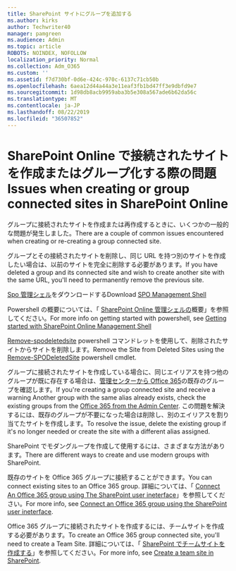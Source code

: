 ```yaml
---
title: SharePoint サイトにグループを追加する
ms.author: kirks
author: Techwriter40
manager: pamgreen
ms.audience: Admin
ms.topic: article
ROBOTS: NOINDEX, NOFOLLOW
localization_priority: Normal
ms.collection: Adm_O365
ms.custom: ''
ms.assetid: f7d730bf-0d6e-424c-970c-6137c71cb50b
ms.openlocfilehash: 6aea12d44a44a3e11eaf3fb1bd47ff3e9dbfd9e7
ms.sourcegitcommit: 1d98db8acb9959aba3b5e308a567ade6b62da56c
ms.translationtype: MT
ms.contentlocale: ja-JP
ms.lasthandoff: 08/22/2019
ms.locfileid: "36507852"
---
```

# <a name="issues-when-creating-or-group-connected-sites-in-sharepoint-online"></a><span data-ttu-id="43066-102">SharePoint Online で接続されたサイトを作成またはグループ化する際の問題</span><span class="sxs-lookup"><span data-stu-id="43066-102">Issues when creating or group connected sites in SharePoint Online</span></span>

<span data-ttu-id="43066-103">グループに接続されたサイトを作成または再作成するときに、いくつかの一般的な問題が発生しました。</span><span class="sxs-lookup"><span data-stu-id="43066-103">There are a couple of common issues encountered when creating or re-creating a group connected site.</span></span>

 <span data-ttu-id="43066-104">グループとその接続されたサイトを削除し、同じ URL を持つ別のサイトを作成したい場合は、以前のサイトを完全に削除する必要があります。</span><span class="sxs-lookup"><span data-stu-id="43066-104">If you have deleted a group and its connected site and wish to create another site with the same URL, you'll need to permanently remove the previous site.</span></span>

<span data-ttu-id="43066-105">[Spo 管理シェル](https://support.office.com/article/introduction-to-the-sharepoint-online-management-shell-c16941c3-19b4-4710-8056-34c034493429)をダウンロードする</span><span class="sxs-lookup"><span data-stu-id="43066-105">Download [SPO Management Shell](https://support.office.com/article/introduction-to-the-sharepoint-online-management-shell-c16941c3-19b4-4710-8056-34c034493429)</span></span>

 <span data-ttu-id="43066-106">Powershell の概要については、「 [SharePoint Online 管理シェルの](https://docs.microsoft.com/powershell/module/sharepoint-online/remove-sposite?view=sharepoint-ps)概要」を参照してください。</span><span class="sxs-lookup"><span data-stu-id="43066-106">For more info on getting started with powershell, see [Getting started with SharePoint Online Management Shell](https://docs.microsoft.com/powershell/module/sharepoint-online/remove-sposite?view=sharepoint-ps)</span></span>

<span data-ttu-id="43066-107">[Remove-spodeletedsite](https://docs.microsoft.com/powershell/module/sharepoint-online/remove-sposite?view=sharepoint-ps) powershell コマンドレットを使用して、削除されたサイトからサイトを削除します。</span><span class="sxs-lookup"><span data-stu-id="43066-107">Remove the Site from Deleted Sites using the [Remove-SPODeletedSite](https://docs.microsoft.com/powershell/module/sharepoint-online/remove-sposite?view=sharepoint-ps) powershell cmdlet.</span></span>

<span data-ttu-id="43066-108">グループに接続されたサイトを作成している場合に、同じエイリアスを持つ他のグループが既に存在する場合は、[管理センターから Office 365](https://admin.microsoft.com/Adminportal/Home?source=applauncher#/groups)の既存のグループを確認します。</span><span class="sxs-lookup"><span data-stu-id="43066-108">If you're creating a group connected site and receive a warning Another group with the same alias already exists, check the existing groups from the [Office 365 from the Admin Center](https://admin.microsoft.com/Adminportal/Home?source=applauncher#/groups).</span></span> <span data-ttu-id="43066-109">この問題を解決するには、既存のグループが不要になった場合は削除し、別のエイリアスを割り当てたサイトを作成します。</span><span class="sxs-lookup"><span data-stu-id="43066-109">To resolve the issue, delete the existing group if it's no longer needed or create the site with a different alias assigned.</span></span>

<span data-ttu-id="43066-110">SharePoint でモダングループを作成して使用するには、さまざまな方法があります。</span><span class="sxs-lookup"><span data-stu-id="43066-110">There are different ways to create and use modern groups with SharePoint.</span></span>

<span data-ttu-id="43066-111">既存のサイトを Office 365 グループに接続することができます。</span><span class="sxs-lookup"><span data-stu-id="43066-111">You can connect existing sites to an Office 365 group.</span></span> <span data-ttu-id="43066-112">詳細については、「 [Connect An Office 365 group using The SharePoint user ineterface](https://docs.microsoft.com/sharepoint/dev/transform/modernize-connect-to-office365-group#connect-an-office-365-group-using-the-sharepoint-user-interface)」を参照してください。</span><span class="sxs-lookup"><span data-stu-id="43066-112">For more info, see [Connect an Office 365 group using the SharePoint user ineterface](https://docs.microsoft.com/sharepoint/dev/transform/modernize-connect-to-office365-group#connect-an-office-365-group-using-the-sharepoint-user-interface).</span></span>

<span data-ttu-id="43066-113">Office 365 グループに接続されたサイトを作成するには、チームサイトを作成する必要があります。</span><span class="sxs-lookup"><span data-stu-id="43066-113">To create an Office 365 group connected site, you'll need to create a Team Site.</span></span> <span data-ttu-id="43066-114">詳細については、「 [SharePoint でチームサイトを作成する](https://support.office.com/article/create-a-team-site-in-sharepoint-ef10c1e7-15f3-42a3-98aa-b5972711777d)」を参照してください。</span><span class="sxs-lookup"><span data-stu-id="43066-114">For more info, see [Create a team site in SharePoint](https://support.office.com/article/create-a-team-site-in-sharepoint-ef10c1e7-15f3-42a3-98aa-b5972711777d).</span></span>

